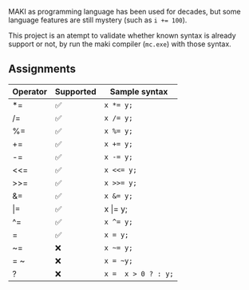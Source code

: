 MAKI as programming language has been used for decades,
but some language features are still mystery (such as `i += 100`).

This project is an atempt to validate whether known syntax is already support or not,
by run the maki compiler (`mc.exe`) with those syntax.

## Assignments
| Operator | Supported | Sample syntax |
| -------- | --------- | ------------- |
| *= | ✅ | `x *= y;` |
| /= | ✅ | `x /= y;` |
| %= | ✅ | `x %= y;` |
| += | ✅ | `x += y;` |
| -= | ✅ | `x -= y;` |
| <<= | ✅ | `x <<= y;` |
| >>= | ✅ | `x >>= y;` |
| &= | ✅ | `x &= y;` |
| &VerticalLine;= | ✅ | x &VerticalLine;= y; |
| ^= | ✅ | `x ^= y;` |
| =  | ✅ | `x = y;`  |
| ~= | ❌ | `x ~= y;` |
| = ~ | ❌ | `x = ~y;` |
| ? | ❌ | `x =  x > 0 ? : y;` |